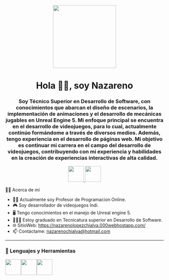 <div id="head" align="center">
    <img src="https://media.giphy.com/media/2gU47vbADFHsFbZD2y/giphy.gif" width="200" />
<h1 align="center">Hola 👋👋, soy Nazareno</h1>
<h3 align ="center">Soy Técnico Superior en Desarrollo de Software, con conocimientos que abarcan el diseño de escenarios, la implementación de animaciones y el desarrollo de mecánicas jugables en Unreal Engine 5. Mi enfoque principal se encuentra en el desarrollo de videojuegos, para lo cual, actualmente continúo formándome a través de diversos medios. Además, tengo experiencia en el desarrollo de páginas web. Mi objetivo es continuar mi carrera en el campo del desarrollo de videojuegos, contribuyendo con mi experiencia y habilidades en la creación de experiencias interactivas de alta calidad.</h3>
<a href="https://www.linkedin.com/in/nazareno-l%C3%B3pez-chialva-2b21a9236/">
  <img src="https://static.vecteezy.com/system/resources/previews/018/930/587/original/linkedin-logo-linkedin-icon-transparent-free-png.png" alt="" width="50" height="50">
</a>
    <a href="https://www.instagram.com/nazareno_chialva/">
        <img src="https://static.vecteezy.com/system/resources/previews/023/986/555/non_2x/instagram-logo-instagram-logo-transparent-instagram-icon-transparent-free-free-png.png" alt="" width="50" height="50">
      </a>
</div>

👨‍💻 Acerca de mí
- 👨‍🏫 Actualmente soy Profesor de Programacion Online.
- 🎮 Soy desarrollador de videojuegos Indi.
- 🖥️ Tengo conocimientos en el manejo de Unreal engine 5.
- 👨🏻‍🎓 Estoy graduado en Tecnicatura superior en Desarrollo de Software. 
- 🌐 SitioWeb: https://nazarenolopezchialva.000webhostapp.com/
- 📫 Contáctame: nazarenochialva@hotmail.com

---
<H3>🔨 Lenguajes y Herramientas</H3>
<div style="display: flex;">
  <img src="https://logosandtypes.com/wp-content/uploads/2020/08/Unreal-Engine.png" alt="" width="50" height="50">
  <img src="https://cdn-icons-png.flaticon.com/512/1216/1216733.png" alt="" width="50" height="50">
  <img src="https://encrypted-tbn0.gstatic.com/images?q=tbn:ANd9GcS9aDNWGPhy2dNf9B_0Eq9NqbyYXGLmzAk3DJYhqUGH8CSOxHawsGmoQGi53bGG-WD26p8&usqp=CAU" alt="" width="50" height="50">
</div>
